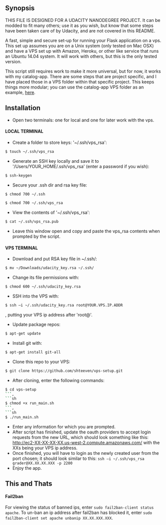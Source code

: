 ## Synopsis

THIS FILE IS DESIGNED FOR A UDACITY NANODEGREE PROJECT. It can be modded to fit many others; use it as you wish, but know that some steps have been taken care of by Udacity, and are not covered in this README.

A fast, simple and secure set-up for running your Flask application on a vps. This set up assumes you are on a Unix system (only tested on Mac OSX) and have a VPS set up with Amazon, Heroku, or other like service that runs an Ubuntu 14.04 system. It will work with others, but this is the only tested version.

This script still requires work to make it more universal, but for now, it works with my catalog-app. There are some steps that are project specific, and I have placed those in a VPS folder within that specific project. This keeps things more modular; you can use the catalog-app VPS folder as an example, [here][1].

## Installation
- Open two terminals: one for local and one for later work with the vps.
#### LOCAL TERMINAL
- Create a folder to store keys: '~/.ssh/vps_rsa':
```sh
$ touch ~/.ssh/vps_rsa
```
- Generate an SSH key locally and save it to '/Users/YOUR_HOME/.ssh/vps_rsa' (enter a password if you wish):
```sh
$ ssh-keygen
```
- Secure your .ssh dir and rsa key file:
```sh
$ chmod 700 ~/.ssh
```
```sh
$ chmod 700 ~/.ssh/vps_rsa
```
-  View the contents of '~/.ssh/vps_rsa':
```sh
$ cat ~/.ssh/vps_rsa.pub
```
- Leave this window open and copy and paste the vps_rsa contents when prompted by the script.
#### VPS TERMINAL
- Download and put RSA key file in ~/.ssh/:
```sh
$ mv ~/Downloads/udacity_key.rsa ~/.ssh/
```
- Change its file permissions with:
```sh
$ chmod 600 ~/.ssh/udacity_key.rsa
```
- SSH into the VPS with:
```sh
$ ssh –i ~/.ssh/udacity_key.rsa root@YOUR.VPS.IP.ADDR
```
, putting your VPS ip address after 'root@'.
- Update package repos:
```sh
$ apt-get update
```
- Install git with:
```sh
$ apt-get install git-all
```
- Clone this repo to your VPS:
```sh
$ git clone https://github.com/shteeven/vps-setup.git
```
- After cloning, enter the following commands:
```sh
$ cd vps-setup
```,
```sh
$ chmod +x run_main.sh
```,
```sh
$ ./run_main.sh
```
- Enter any information for which you are prompted.
- After script has finished, update the oauth providers to accept login requests from the new URL, which should look something like this:
http://ec2-XX-XX-XX-XX.us-west-2.compute.amazonaws.com/ with the XXs being your VPS ip address.
- Once finished, you will have to login as the newly created user from the port chosen; it should look similar to this: `ssh –i ~/.ssh/vps_rsa grader@XX.XX.XX.XXX -p 2200`
- Enjoy the app.


## This and Thats

#### Fail2ban
For viewing the status of banned ips, enter `sudo fail2ban-client status apache`.
To un-ban an ip address after fail2ban has blocked it, enter `sudo fail2ban-client set apache unbanip XX.XX.XXX.XXX`.


[1]: https://github.com/shteeven/catalog-app/tree/master/vps
